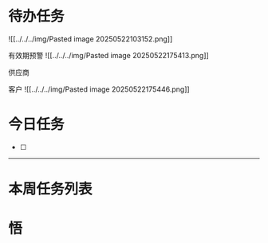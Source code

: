 # 待办任务

![[../../../img/Pasted image 20250522103152.png]]

有效期预警
![[../../../img/Pasted image 20250522175413.png]]

供应商

客户
![[../../../img/Pasted image 20250522175446.png]]
# 今日任务
- [ ] 




------
# 本周任务列表



# 悟